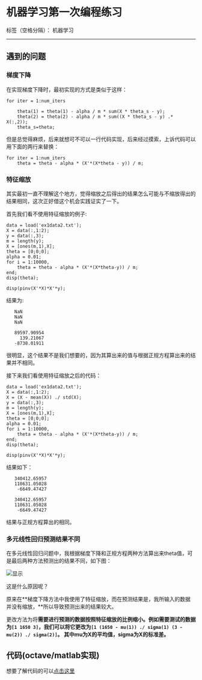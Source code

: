 ﻿# 机器学习第一次编程练习

标签（空格分隔）： 机器学习

---

## 遇到的问题

### 梯度下降

在实现梯度下降时，最初实现的方式是类似于这样：

```
for iter = 1:num_iters
 
    theta(1) = theta(1) - alpha / m * sum(X * theta_s - y);      
    theta(2) = theta(2) - alpha / m * sum((X * theta_s - y) .* X(:,2));   
    theta_s=theta; 
```

但是总觉得麻烦，后来就想可不可以一行代码实现，后来经过摸索，上诉代码可以用下面的两行来替换：

```
for iter = 1:num_iters
    theta = theta - alpha * (X'*(X*theta - y)) / m;
```

### 特征缩放

其实最初一直不理解这个地方，觉得缩放之后得出的结果怎么可能与不缩放得出的结果相同，这次正好借这个机会实践证实了一下。

首先我们看不使用特征缩放的例子:

```
data = load('ex1data2.txt');
X = data(:,1:2);
y = data(:,3);
m = length(y);
X = [ones(m,1),X];
theta = [0;0;0];
alpha = 0.01;
for i = 1:10000,
    theta = theta - alpha * (X'*(X*theta-y)) / m;
end;
disp(theta);

disp(pinv(X'*X)*X'*y);
```

结果为:

```
   NaN
   NaN
   NaN
   
   89597.90954
     139.21067
   -8738.01911
```


很明显，这个结果不是我们想要的，因为其算出来的值与根据正规方程算出来的结果并不相同。

接下来我们看使用特征缩放之后的代码：

```
data = load('ex1data2.txt');
X = data(:,1:2);
X = (X - mean(X)) ./ std(X);
y = data(:,3);
m = length(y);
X = [ones(m,1),X];
theta = [0;0;0];
alpha = 0.01;
for i = 1:10000,
    theta = theta - alpha * (X'*(X*theta-y)) / m;
end;
disp(theta);

disp(pinv(X'*X)*X'*y);

```

结果如下：

```
   340412.65957
   110631.05028
    -6649.47427
    
   340412.65957
   110631.05028
    -6649.47427
```

结果与正规方程算出的相同。

### 多元线性回归预测结果不同

在多元线性回归问题中，我根据梯度下降和正规方程两种方法算出来theta值，可是最后两种方法预测出的结果不同，如下图：

![显示](http://119.29.89.242/image/Machine-Learning_1.png)

这是什么原因呢？

原来在**梯度下降方法中我使用了特征缩放，而在预测结果是，我所输入的数据并没有缩放，**所以导致预测出来的结果较大。

更改方法为将**需要进行预测的数据按照特征缩放的比例缩小。**例如需要测试的数据为`[1 1650 3]`，我们可以将它更改为`[1 (1650 - mu(1)) ./ sigma(1) (3 - mu(2)) ./ sigma(2)]`。 其中**mu为X的平均值，sigma为X的标准差。**


## 代码(octave/matlab实现)

想要了解代码的可以[点击这里](https://github.com/lhx1228/Machine-Learning)
